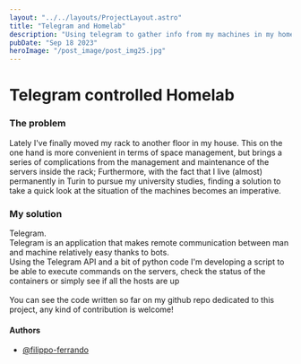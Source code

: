 ```yaml
---
layout: "../../layouts/ProjectLayout.astro"
title: "Telegram and Homelab"
description: "Using telegram to gather info from my machines in my homelab"
pubDate: "Sep 18 2023"
heroImage: "/post_image/post_img25.jpg"
---
```


# Telegram controlled Homelab

### The problem 
Lately I've finally moved my rack to another floor in my house.
This on the one hand is more convenient in terms of space management, but brings a series of complications from the management and maintenance of the servers inside the rack; Furthermore, with the fact that I live (almost) permanently in Turin to pursue my university studies, finding a solution to take a quick look at the situation of the machines becomes an imperative.

### My solution
Telegram. <br>
Telegram is an application that makes remote communication between man and machine relatively easy thanks to bots. <br>
Using the Telegram API and a bit of python code I'm developing a script to be able to execute commands on the servers, check the status of the containers or simply see if all the hosts are up
<br>
<br>
You can see the code written so far on my github repo dedicated to this project, any kind of contribution is welcome!


#### Authors

- [@filippo-ferrando](https://www.github.com/filippo-ferrando)
